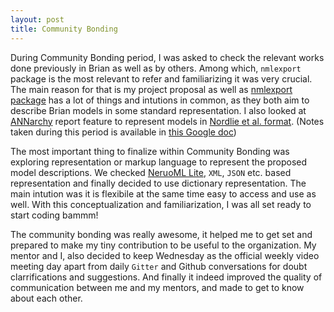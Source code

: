 ```yaml
---
layout: post
title: Community Bonding
---
```

 
During Community Bonding period, I was asked to check the relevant works
done previously in Brian as well as by others. Among which, `nmlexport` package
is the most relevant to refer and familiarizing it was very crucial. The main
reason for that is my project proposal as well as
[nmlexport package](https://brian2tools.readthedocs.io/en/stable/reference/brian2tools.nmlexport.html) has a lot of things and
intutions in common, as they both aim to describe Brian models in some standard representation.
I also looked at [ANNarchy](https://annarchy.readthedocs.io/en/stable/index.html) report feature
to represent models in [Nordlie et al. format](https://journals.plos.org/ploscompbiol/article?id=10.1371/journal.pcbi.1000456).
(Notes taken during this period is available in
[this Google doc](https://docs.google.com/document/d/18WHdmHx1JUAzHcSLYV31kWFedNPOPMJ_SDoZW-79b7c/edit?usp=sharing))
 
The most important thing to finalize within Community Bonding was exploring representation or markup language
to represent the proposed model descriptions. We checked [NeruoML Lite](https://github.com/NeuroML/NeuroMLlite),
`XML`, `JSON` etc. based representation and finally decided to use dictionary representation. The main intution
was it is flexibile at the same time easy to access and use as well. With this conceptualization and familiarization, 
I was all set ready to start coding bammm!
 
The community bonding was really awesome, it helped me to get set and prepared to make my tiny contribution to be useful
to the organization. My mentor and I, also decided to keep Wednesday as the official weekly video meeting day apart from daily
`Gitter` and Github conversations for doubt clarrifications and suggestions. And finally it indeed improved the quality of communication
between me and my mentors, and made to get to know about each other.

